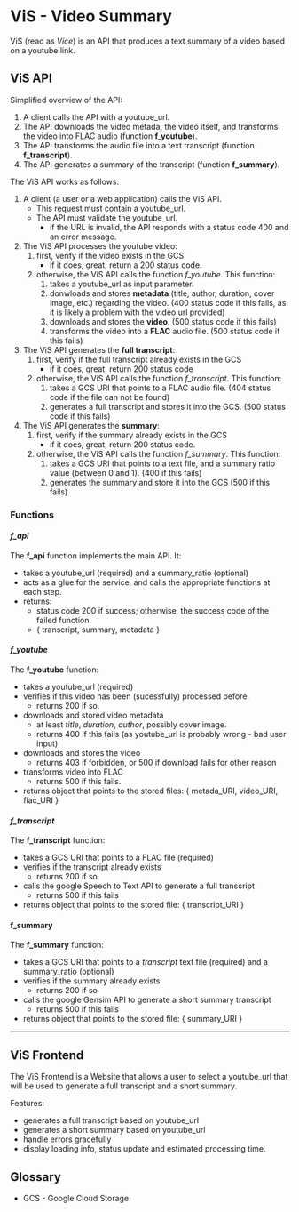 # ViS - Video Summary

ViS (read as *Vice*) is an API that produces a text summary of a video based on a youtube link.

## ViS API

Simplified overview of the API:

1. A client calls the API with a youtube_url.
2. The API downloads the video metada, the video itself, and transforms the video into FLAC audio (function **f_youtube**).
3. The API transforms the audio file into a text transcript (function **f_transcript**).
4. The API generates a summary of the transcript (function **f_summary**).


The ViS API works as follows:

1) A client (a user or a web application) calls the ViS API.
   * This request must contain a youtube_url.
   * The API must validate the youtube_url.
     * if the URL is invalid, the API responds with a status code 400 and an error message.
2) The ViS API processes the youtube video:
   1. first, verify if the video exists in the GCS
      * if it does, great, return a 200 status code.
   2. otherwise, the ViS API calls the function *f_youtube*. This function:
      1. takes a youtube_url as input parameter.
      2. donwloads and stores **metadata** (title, author, duration, cover image, etc.) regarding the video. (400 status code if this fails, as it is likely a problem with the video url provided)
      3. downloads and stores the **video**. (500 status code if this fails)
      4. transforms the video into a **FLAC** audio file. (500 status code if this fails)
3) The ViS API generates the **full transcript**:
   1. first, verify if the full transcript already exists in the GCS
      * if it does, great, return 200 status code
   2. otherwise, the ViS API calls the function *f_transcript*. This function:
      1. takes a GCS URI that points to a FLAC audio file. (404 status code if the file can not be found)
      2. generates a full transcript and stores it into the GCS. (500 status code if this fails)
4) The ViS API generates the **summary**:
   1. first, verify if the summary already exists in the GCS
      * if it does, great, return 200 status code.
   2. otherwise, the ViS API calls the function *f_summary*. This function:
      1. takes a GCS URI that points to a text file, and a summary ratio value (between 0 and 1). (400 if this fails)
      2. generates the summary and store it into the GCS (500 if this fails)

### Functions

#### *f_api*

The **f_api** function implements the main API. It:
  * takes a youtube_url (required) and a summary_ratio (optional)
  * acts as a glue for the service, and calls the appropriate functions at each step.
  * returns:
    * status code 200 if success; otherwise, the success code of the failed function.
    * { transcript, summary, metadata }

#### *f_youtube*

The **f_youtube** function:
  * takes a youtube_url (required)
  * verifies if this video has been (sucessfully) processed before. 
    * returns 200 if so. 
  * downloads and stored video metadata
    * at least *title*, *duration*, *author*, possibly cover image.
    * returns 400 if this fails (as youtube_url is probably wrong - bad user input)
  * downloads and stores the video
    * returns 403 if forbidden, or 500 if download fails for other reason
  * transforms video into FLAC
    * returns 500 if this fails.
  * returns object that points to the stored files: { metada_URI, video_URI, flac_URI }

#### *f_transcript*

The **f_transcript** function:
  * takes a GCS URI that points to a FLAC file (required)
  * verifies if the transcript already exists
    * returns 200 if so
  * calls the google Speech to Text API to generate a full transcript
    * returns 500 if this fails
  * returns object that points to the stored file: { transcript_URI }

#### **f_summary**

The **f_summary** function:
  * takes a GCS URI that points to a *transcript* text file (required) and a summary_ratio (optional)
  * verifies if the summary already exists
    * returns 200 if so
  * calls the google Gensim API to generate a short summary transcript
    * returns 500 if this fails
  * returns object that points to the stored file: { summary_URI }


<hr />


## ViS Frontend

The ViS Frontend is a Website that allows a user to select a youtube_url that will be used to generate a full transcript and a short summary.

Features:
  * generates a full transcript based on youtube_url
  * generates a short summary based on youtube_url
  * handle errors gracefully
  * display loading info, status update and estimated processing time.


## Glossary

* GCS - Google Cloud Storage